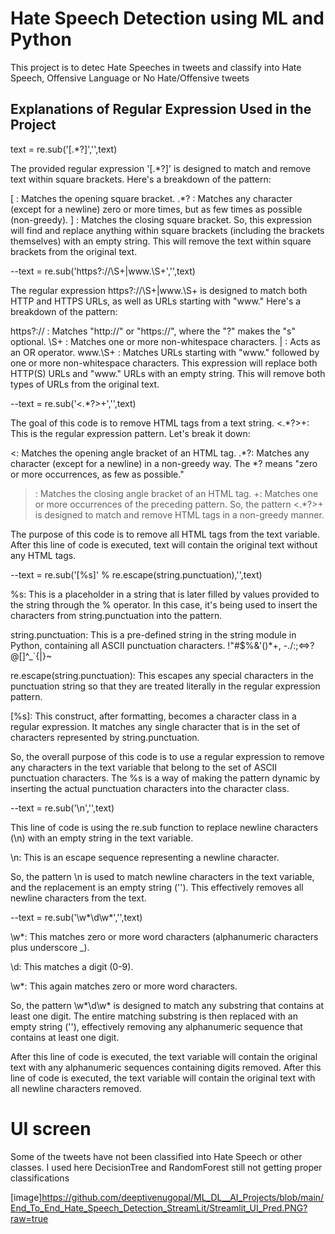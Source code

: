 # Hate Speech Detection using ML and Python

This project is to detec Hate Speeches in tweets and classify into Hate Speech, Offensive Language or No Hate/Offensive tweets


## Explanations of Regular Expression Used in the Project

text = re.sub('\[.*?\]','',text)

The provided regular expression '\[.*?\]' is designed to match and remove text within square brackets. Here's a breakdown of the pattern:

\[ : Matches the opening square bracket.
.*? : Matches any character (except for a newline) zero or more times, but as few times as possible (non-greedy).
\] : Matches the closing square bracket.
So, this expression will find and replace anything within square brackets (including the brackets themselves) with an empty string.
This will remove the text within square brackets from the original text.

--text = re.sub('https?://\S+|www\.\S+','',text)

The regular expression https?://\S+|www\.\S+ is designed to match both HTTP and HTTPS URLs, as well as URLs starting with "www." Here's a breakdown of the pattern:

https?:// : Matches "http://" or "https://", where the "?" makes the "s" optional.
\S+ : Matches one or more non-whitespace characters.
| : Acts as an OR operator.
www\.\S+ : Matches URLs starting with "www." followed by one or more non-whitespace characters.
This expression will replace both HTTP(S) URLs and "www." URLs with an empty string.
This will remove both types of URLs from the original text.


--text = re.sub('<.*?>+','',text)

The goal of this code is to remove HTML tags from a text string.
<.*?>+: This is the regular expression pattern. Let's break it down:

<: Matches the opening angle bracket of an HTML tag.
.*?: Matches any character (except for a newline) in a non-greedy way. The *? means "zero or more occurrences, as few as possible."
>: Matches the closing angle bracket of an HTML tag.
+: Matches one or more occurrences of the preceding pattern.
So, the pattern <.*?>+ is designed to match and remove HTML tags in a non-greedy manner.

The purpose of this code is to remove all HTML tags from the text variable. After this line of code is executed, text will contain the original text without any HTML tags.

--text = re.sub('[%s]' % re.escape(string.punctuation),'',text)

%s: This is a placeholder in a string that is later filled by values provided to the string through the % operator. In this case, it's being used to insert the characters from string.punctuation into the pattern.

string.punctuation: This is a pre-defined string in the string module in Python, containing all ASCII punctuation characters.  !"#$%&'()*+, -./:;<=>?@[\]^_`{|}~

re.escape(string.punctuation): This escapes any special characters in the punctuation string so that they are treated literally in the regular expression pattern.

[%s]: This construct, after formatting, becomes a character class in a regular expression. It matches any single character that is in the set of characters represented by string.punctuation.

So, the overall purpose of this code is to use a regular expression to remove any characters in the text variable that belong to the set of ASCII punctuation characters. The %s is a way of making the pattern dynamic by inserting the actual punctuation characters into the character class.

--text = re.sub('\n','',text)

This line of code is using the re.sub function to replace newline characters (\n) with an empty string in the text variable.

\n: This is an escape sequence representing a newline character.

So, the pattern \n is used to match newline characters in the text variable, and the replacement is an empty string (''). This effectively removes all newline characters from the text.

--text = re.sub('\w*\d\w*','',text)

\w*: This matches zero or more word characters (alphanumeric characters plus underscore _).

\d: This matches a digit (0-9).

\w*: This again matches zero or more word characters.

So, the pattern \w*\d\w* is designed to match any substring that contains at least one digit. The entire matching substring is then replaced with an empty string (''), effectively removing any alphanumeric sequence that contains at least one digit.

After this line of code is executed, the text variable will contain the original text with any alphanumeric sequences containing digits removed.
After this line of code is executed, the text variable will contain the original text with all newline characters removed.

# UI screen

Some of the tweets have not been classified into Hate Speech or other classes. I used here DecisionTree and RandomForest still not getting proper classifications

[image]https://github.com/deeptivenugopal/ML_DL__AI_Projects/blob/main/End_To_End_Hate_Speech_Detection_StreamLit/Streamlit_UI_Pred.PNG?raw=true

